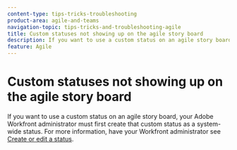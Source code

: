 ```yaml
---
content-type: tips-tricks-troubleshooting
product-area: agile-and-teams
navigation-topic: tips-tricks-and-troubleshooting-agile
title: Custom statuses not showing up on the agile story board
description: If you want to use a custom status on an agile story board, your Adobe Workfront administrator must first create that custom status as a system-wide status.
feature: Agile
---
```


# Custom statuses not showing up on the agile story board

If you want to use a custom status on an agile story board, your Adobe Workfront administrator must first create that custom status as a system-wide status. For more information, have your Workfront administrator see [Create or edit a status](../../administration-and-setup/customize-workfront/creating-custom-status-and-priority-labels/create-or-edit-a-status.md).
